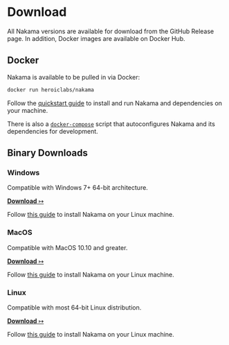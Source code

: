 # Download

All Nakama versions are available for download from the GitHub Release page. In addition, Docker images are available on Docker Hub.

## Docker

Nakama is available to be pulled in via Docker:

```bash
docker run heroiclabs/nakama
```

Follow the [quickstart guide](install-docker-quickstart.md) to install and run Nakama and dependencies on your machine.

There is also a [`docker-compose`](install-docker-quickstart.md#using-docker-compose) script that autoconfigures Nakama and its dependencies for development.

## Binary Downloads

### Windows

Compatible with Windows 7+ 64-bit architecture.

<a href="https://github.com/heroiclabs/nakama/releases/latest" target="_blank"><b>Download</b> &#x21A6;</a>

Follow [this guide](#install-binary.md#install-nakama-on-windows) to install Nakama on your Linux machine.

### MacOS

Compatible with MacOS 10.10 and greater.

<a href="https://github.com/heroiclabs/nakama/releases/latest" target="_blank"><b>Download</b> &#x21A6;</a>

Follow [this guide](#install-binary.md#install-nakama-on-macos) to install Nakama on your Linux machine.

### Linux

Compatible with most 64-bit Linux distribution.

<a href="https://github.com/heroiclabs/nakama/releases/latest" target="_blank"><b>Download</b> &#x21A6;</a>

Follow [this guide](#install-binary.md#install-nakama-on-linux) to install Nakama on your Linux machine.
